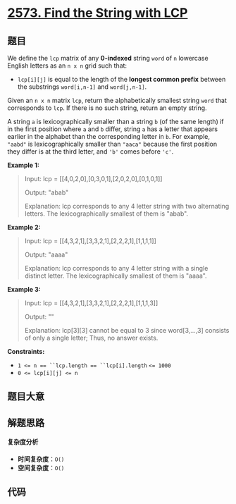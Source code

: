 # [2573. Find the String with LCP](https://leetcode.com/problems/find-the-string-with-lcp/)

## 题目

We define the `lcp` matrix of any **0-indexed** string `word` of `n` lowercase
English letters as an `n x n` grid such that:

- `lcp[i][j]` is equal to the length of the **longest common prefix** between the substrings `word[i,n-1]` and `word[j,n-1]`.

Given an `n x n` matrix `lcp`, return the alphabetically smallest string
`word` that corresponds to `lcp`. If there is no such string, return an empty
string.

A string `a` is lexicographically smaller than a string `b` (of the same
length) if in the first position where `a` and `b` differ, string `a` has a
letter that appears earlier in the alphabet than the corresponding letter in
`b`. For example, `"aabd"` is lexicographically smaller than `"aaca"` because
the first position they differ is at the third letter, and `'b'` comes before
`'c'`.

**Example 1:**

> Input: lcp = [[4,0,2,0],[0,3,0,1],[2,0,2,0],[0,1,0,1]]
>
> Output: "abab"
>
> Explanation: lcp corresponds to any 4 letter string with two alternating letters. The lexicographically smallest of them is "abab".

**Example 2:**

> Input: lcp = [[4,3,2,1],[3,3,2,1],[2,2,2,1],[1,1,1,1]]
>
> Output: "aaaa"
>
> Explanation: lcp corresponds to any 4 letter string with a single distinct letter. The lexicographically smallest of them is "aaaa".

**Example 3:**

> Input: lcp = [[4,3,2,1],[3,3,2,1],[2,2,2,1],[1,1,1,3]]
>
> Output: ""
>
> Explanation: lcp[3][3] cannot be equal to 3 since word[3,...,3] consists of only a single letter; Thus, no answer exists.

**Constraints:**

- ` 1 <= n == ``lcp.length == ``lcp[i].length ` `<= 1000`
- `0 <= lcp[i][j] <= n`

## 题目大意

## 解题思路

#### 复杂度分析

- **时间复杂度**：`O()`
- **空间复杂度**：`O()`

## 代码

```javascript

```
